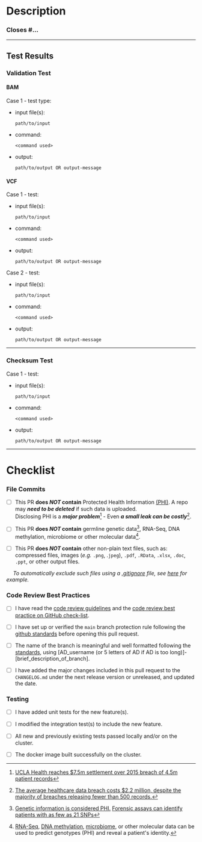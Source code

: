 # Description
<!--- Briefly describe the changes included in this pull request  --->

### Closes #...  <!-- edit if this PR closes an Issue -->

---
## Test Results

<!--- Please test the following in a built docker image.  --->


### Validation Test

#### BAM

Case 1 - test type: <!-- e.g. fail on invalid, fail on empty, pass on valid, etc.  -->
- input file(s):
   ```
   path/to/input
   ```
- command: 
  ```
  <command used>
  ```
- output: 
  ```
  path/to/output OR output-message
  ```

#### VCF
Case 1 - test: <!-- e.g. fail on invalid, fail on empty, pass on valid, etc.  -->
- input file(s):
   ```
   path/to/input
   ```
- command: 
  ```
  <command used>
  ```
- output: 
  ```
  path/to/output OR output-message
  ```

Case 2 - test: <!-- e.g. pass on valid, fail on invalid, fail on empty, etc.  -->
- input file(s):
   ```
   path/to/input
   ```
- command: 
  ```
  <command used>
  ```
- output: 
  ```
  path/to/output OR output-message
  ```
--- 
### Checksum Test

Case 1 - test: <!-- e.g. pass on valid checksum, fail on invalid checksum, checksum generation, etc.  -->
- input file(s):
   ```
   path/to/input
   ```
- command: 
  ```
  <command used>
  ```
- output: 
  ```
  path/to/output OR output-message
  ```

---

# Checklist
<!--- Please read each of the following items and confirm by replacing the [ ] with a [X] --->

### File Commits

- [ ] This PR **does *NOT* contain** Protected Health Information [(PHI)](https://ohrpp.research.ucla.edu/hipaa/). A repo may ***need to be deleted*** if such data is uploaded. <br> Disclosing PHI is a ***major problem***[^1] - Even ***a small leak can be costly***[^2].
  
- [ ] This PR **does *NOT* contain** germline genetic data[^3], RNA-Seq, DNA methylation, microbiome or other molecular data[^4].

[^1]: [UCLA Health reaches $7.5m settlement over 2015 breach of 4.5m patient records](https://healthitsecurity.com/news/ucla-health-reaches-7.5m-settlement-over-2015-breach-of-4.5m)
[^2]: [The average healthcare data breach costs $2.2 million, despite the majority of breaches releasing fewer than 500 records.](https://www.ponemon.org/local/upload/file/Sixth%20Annual%20Patient%20Privacy%20%26%20Data%20Security%20Report%20FINAL%206.pdf)
[^3]: [Genetic information is considered PHI.](https://www.genome.gov/about-genomics/policy-issues/Privacy#:~:text=In%202013%2C%20as%20required%20by,genetic%20information%20for%20underwriting%20purposes.)
  [Forensic assays can identify patients with as few as 21 SNPs](https://www.sciencedirect.com/science/article/pii/S1525157817305962)
[^4]: [RNA-Seq](https://www.nature.com/articles/ng.2248), [DNA methylation](https://ieeexplore.ieee.org/document/7958619), [microbiome](https://www.pnas.org/doi/pdf/10.1073/pnas.1423854112), or other molecular data can be used to predict genotypes (PHI) and reveal a patient's identity.

- [ ] This PR **does *NOT* contain** other non-plain text files, such as: compressed files, images (*e.g.* `.png`, .`jpeg`), `.pdf`, `.RData`, `.xlsx`, `.doc`, `.ppt`, or other output files.

_&emsp; To automatically exclude such files using a [.gitignore](https://docs.github.com/en/get-started/getting-started-with-git/ignoring-files) file, see [here](https://github.com/uclahs-cds/template-base/blob/main/.gitignore) for example._

### Code Review Best Practices

- [ ] I have read the [code review guidelines](https://confluence.mednet.ucla.edu/display/BOUTROSLAB/Code+Review+Guidelines) and the [code review best practice on GitHub check-list](https://confluence.mednet.ucla.edu/display/BOUTROSLAB/Code+Review+Best+Practice+on+GitHub+-+Check+List).

- [ ] I have set up or verified the `main` branch protection rule following the [github standards](https://confluence.mednet.ucla.edu/pages/viewpage.action?spaceKey=BOUTROSLAB&title=GitHub+Standards#GitHubStandards-Branchprotectionrule) before opening this pull request.

- [ ] The name of the branch is meaningful and well formatted following the [standards](https://confluence.mednet.ucla.edu/display/BOUTROSLAB/Code+Review+Best+Practice+on+GitHub+-+Check+List), using [AD_username (or 5 letters of AD if AD is too long)]-[brief_description_of_branch].
  
- [ ] I have added the major changes included in this pull request to the `CHANGELOG.md` under the next release version or unreleased, and updated the date.

### Testing

- [ ] I have added unit tests for the new feature(s).

- [ ] I modified the integration test(s) to include the new feature.

- [ ] All new and previously existing tests passed locally and/or on the cluster.

- [ ] The docker image built successfully on the cluster.
